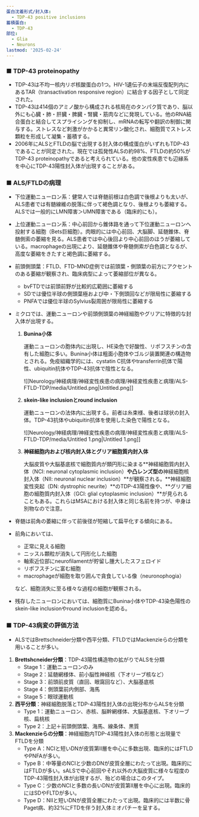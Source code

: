 ```yaml
---
蛋白沈着形式/封入体:
  - TDP-43 positive inclusions
蓄積蛋白:
  - TDP-43
部位:
  - Glia
  - Neurons
lastmod: '2025-02-24'
---
```

### ■ TDP-43 proteinopathy

- TDP-43は不均一核内リボ核酸蛋白の1つ。HIV-1遺伝子の末端反復配列内にあるTAR（transactivation responsive region）に結合する因子として同定された。
- TDP-43は414個のアミノ酸から構成される核局在のタンパク質であり、脳以外にも心臓・肺・肝臓・脾臓・腎臓・筋肉などに発現している。他のRNA結合蛋白と結合してスプライシングを抑制し、mRNAの転写や翻訳の制御に関与する。ストレスなど刺激がかかると異常リン酸化され、細胞質でストレス顆粒を形成して凝集・蓄積する。
- 2006年にALSとFTLDの脳で出現する封入体の構成蛋白がいずれもTDP-43であることが同定された。現在では孤発性ALSの約98%、FTLDの約50%がTDP-43 proteinopathyであると考えられている。他の変性疾患でも辺縁系を中心にTDP-43陽性封入体が出現することがある。

  

### ■ ALS/FTLDの病理

- 下位運動ニューロン系：健常人では脊髄前根は白色調で後根よりも太いが、ALS患者では有髄線維の脱落に伴って褐色調となり、後根よりも萎縮する。ALSでは一般的にLMN障害＞UMN障害である（臨床的にも）。
- 上位運動ニューロン系：中心前回から錐体路を通って下位運動ニューロンへ投射する細胞（Bets巨細胞）。肉眼的には中心前回、大脳脚、延髄錐体、脊髄側索の萎縮を見る。ALS患者では中心後回より中心前回のほうが萎縮している。macrophageの出現により、延髄錐体や脊髄側索が白色調となるが、高度な萎縮をきたすと褐色調に萎縮する。
- 前頭側頭葉：FTLD、FTD-MND症例では前頭葉・側頭葉の前方にアクセントのある萎縮が観察され、臨床病型によって萎縮部位が異なる。
    - bvFTDでは前頭前野が比較的広範囲に萎縮する
    - SDでは優位半球の側頭葉極および中・下側頭回などが限局性に萎縮する
    - PNFAでは優位半球のSylvius裂周囲が限局性に萎縮する
- ミクロでは、運動ニューロンや前頭側頭葉の神経細胞やグリアに特徴的な封入体が出現する。
    1. **Bunina小体**
        
        運動ニューロンの胞体内に出現し、HE染色で好酸性、リポフスチンの含有した細胞に多い。Bunina小体は粗面小胞体やゴルジ装置関連の構造物とされる。免疫組織学的には、cystatin C抗体やtransferrin抗体で陽性、ubiquitin抗体やTDP-43抗体で陰性となる。
        
        ![[Neurology/神経病理/神経変性疾患の病理/神経変性疾患と病理/ALS-FTLD-TDP/media/Untitled.png|Untitled.png]]
        
    2. **skein-like inclusionとround inclusion**
        
        運動ニューロンの法体内に出現する。前者は糸束様、後者は球状の封入体。TDP-43抗体やubiquitin抗体を使用した染色で陽性となる。
        
        ![[Neurology/神経病理/神経変性疾患の病理/神経変性疾患と病理/ALS-FTLD-TDP/media/Untitled 1.png|Untitled 1.png]]
        
    3. **神経細胞内および核内封入体とグリア細胞質内封入体**
        
        大脳皮質や大脳基底核で細胞質内が類円形に染まる**神経細胞質内封入体（NCI: neuronal cytoplasmic inclusion）**や凸レンズ型の**神経細胞核封入体（NII: neuronal nuclear inclusion）**が観察される。**神経細胞変性突起（DN: dystrophic neurite）**のTDP-43陽性像や、**グリア細胞の細胞質内封入体（GCI: glial cytoplasmic inclusion）**が見られることもある。これらはMSAにおける封入体と同じ名前を持つが、中身は別物なので注意。
        

  

- 脊髄は前角の萎縮に伴って前後径が短縮して扁平化する傾向にある。
- 前角においては、
    
    - 正常に見える細胞
    - ニッスル顆粒が消失して円形化した細胞
    - 軸索近位部にneurofilamentが貯留し腫大したスフェロイド
    - リポフスチンに富む細胞
    - macrophageが細胞を取り囲んで貪食している像（neuronophogia）
    
    など、細胞消失に至る様々な過程の細胞が観察される。
    
- 残存したニューロンにおいては、細胞質にBunina小体やTDP-43染色陽性のskein-like inclusionやround inclusionを認める。

  

### ■ TDP-43病変の評価方法

- ALSではBrettschneider分類や西平分類、FTLDではMackenzieらの分類を用いることが多い。

1. **Brettshcneider分類**：TDP-43陽性構造物の拡がりでALSを分類
    - Stage 1：運動ニューロンのみ
    - Stage 2：延髄網様体、前小脳性神経核（下オリーブ核など）
    - Stage 3：前頭前皮質（直回、眼窩回など）、大脳基底核
    - Stage 4：側頭葉前内側部、海馬
    - Stage 5：眼球運動核
2. **西平分類**：神経細胞脱落とTDP-43陽性封入体の出現分布からALSを分類
    - Type 1：運動ニューロン、赤核、脳幹網様体、大脳基底核、下オリーブ核、扁桃核
    - Type 2：上記＋前頭側頭葉、海馬、線条体、黒質
3. **Mackenzieらの分類**：神経細胞内TDP-43陽性封入体の形態と出現量でFTLDを分類
    - Type A：NCIと短いDNが皮質第II層を中心に多数出現、臨床的にはFTLDやPNFAが多い。
    - Type B：中等量のNCIと少数のDNが皮質全層にわたって出現。臨床的にはFTLDが多い。sALSで中心前回やそれ以外の大脳皮質に様々な程度のTDP-43陽性封入体が出現するが、殆どの場合はこのタイプ。
    - Type C：少数のNCIと多数の長いDNが皮質第II層を中心に出現。臨床的にはSDやFLTDが多い。
    - Type D：NIIと短いDNが皮質全層にわたって出現。臨床的には半数に骨Paget病、約32%にFTDを伴う封入体ミオパチーを呈する。
